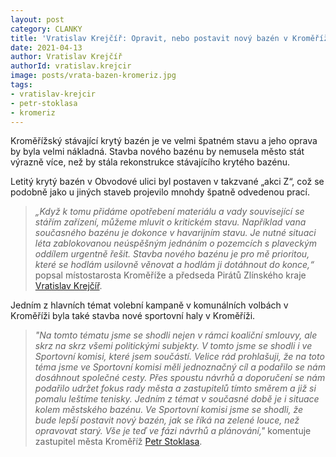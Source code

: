 ```yaml
---
layout: post
category: CLANKY
title: 'Vratislav Krejčíř: Opravit, nebo postavit nový bazén v Kroměříži?'
date: 2021-04-13
author: Vratislav Krejčíř
authorId: vratislav.krejcir
image: posts/vrata-bazen-kromeriz.jpg
tags: 
- vratislav-krejcir
- petr-stoklasa
- kromeriz
---
```



Kroměřížský stávající krytý bazén je ve velmi špatném stavu a jeho oprava by byla velmi nákladná. Stavba nového bazénu by nemusela město stát výrazně více, než by stála rekonstrukce stávajícího krytého bazénu. 

Letitý krytý bazén v Obvodové ulici byl postaven v takzvané „akci Z“, což se podobně jako u jiných staveb projevilo mnohdy špatně odvedenou prací. 

> *„Když k tomu přidáme opotřebení materiálu a vady související se stářím zařízení, můžeme mluvit o kritickém stavu. Například vana současného bazénu je dokonce v havarijním stavu. Je nutné situaci léta zablokovanou neúspěšným jednáním o pozemcích s plaveckým oddílem urgentně řešit. Stavba nového bazénu je pro mě prioritou, které se hodlám usilovně věnovat a hodlám ji dotáhnout do konce,“* popsal místostarosta Kroměříže a předseda Pirátů Zlínského kraje [Vratislav Krejčíř](http://www.pirati.cz).
> 
 
Jedním z hlavních témat volební kampaně v komunálních volbách v Kroměříži byla také stavba nové sportovní haly v Kroměříži. 

> *"Na tomto tématu jsme se shodli nejen v rámci koaliční smlouvy, ale skrz na skrz všemi politickými subjekty. V tomto jsme se shodli i ve Sportovní komisi, které jsem součástí. Velice rád prohlašuji, že na toto téma jsme ve Sportovní komisi měli jednoznačný cíl a podařilo se nám dosáhnout společné cesty. Přes spoustu návrhů a doporučení se nám podařilo udržet fokus rady města a zastupitelů tímto směrem a již si pomalu leštíme tenisky. Jedním z témat v současné době je i situace kolem městského bazénu. Ve Sportovní komisi jsme se shodli, že bude lepší postavit nový bazén, jak se říká na zelené louce, než opravovat starý. Vše je teď ve fázi návrhů a plánování,"* komentuje zastupitel města Kroměříž [Petr Stoklasa](https://zlinsky.pirati.cz/lide/petr-stoklasa/). 
